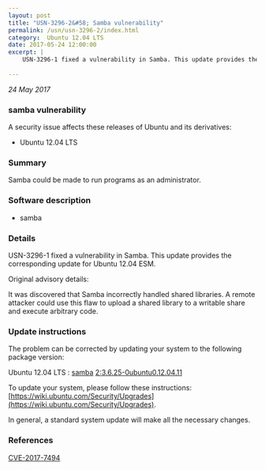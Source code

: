 ```yaml
---
layout: post
title: "USN-3296-2&#58; Samba vulnerability"
permalink: /usn/usn-3296-2/index.html
category:  Ubuntu 12.04 LTS
date: 2017-05-24 12:00:00
excerpt: |
    USN-3296-1 fixed a vulnerability in Samba. This update provides the corresponding update for Ubuntu 12.04 ESM.
    
--- 
```

 
 

*24 May 2017*

### samba vulnerability

A security issue affects these releases of Ubuntu and its derivatives:

* Ubuntu 12.04 LTS

### Summary

Samba could be made to run programs as an administrator. 

### Software description

* samba 

### Details

USN-3296-1 fixed a vulnerability in Samba. This update provides the corresponding update for Ubuntu 12.04 ESM.

Original advisory details:

 It was discovered that Samba incorrectly handled shared libraries. A remote attacker could use this flaw to upload a shared library to a writable share and execute arbitrary code. 

### Update instructions

The problem can be corrected by updating your system to the following package version:

Ubuntu 12.04 LTS
 : [samba](https://launchpad.net/ubuntu/+source/samba) <span> [2:3.6.25-0ubuntu0.12.04.11](https://launchpad.net/ubuntu/+source/samba/2:3.6.25-0ubuntu0.12.04.11) </span> 

To update your system, please follow these instructions: [https://wiki.ubuntu.com/Security/Upgrades](https://wiki.ubuntu.com/Security/Upgrades).

In general, a standard system update will make all the necessary changes. 

### References

 
 [CVE-2017-7494](http://people.ubuntu.com/~ubuntu-security/cve/CVE-2017-7494)
 

